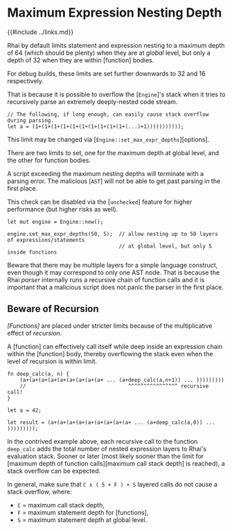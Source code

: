 Maximum Expression Nesting Depth
===============================

{{#include ../links.md}}

Rhai by default limits statement and expression nesting to a maximum depth of 64
(which should be plenty) when they are at _global_ level, but only a depth of 32
when they are within [function] bodies.

For debug builds, these limits are set further downwards to 32 and 16 respectively.

That is because it is possible to overflow the [`Engine`]'s stack when it tries to
recursively parse an extremely deeply-nested code stream.

```rust,no_run
// The following, if long enough, can easily cause stack overflow during parsing.
let a = (1+(1+(1+(1+(1+(1+(1+(1+(1+(1+(...)+1)))))))))));
```

This limit may be changed via [`Engine::set_max_expr_depths`][options].

There are two limits to set, one for the maximum depth at global level, and the other for function bodies.

A script exceeding the maximum nesting depths will terminate with a parsing error.
The malicious [`AST`] will not be able to get past parsing in the first place.

This check can be disabled via the [`unchecked`] feature for higher performance (but higher risks as well).

```rust,no_run
let mut engine = Engine::new();

engine.set_max_expr_depths(50, 5);  // allow nesting up to 50 layers of expressions/statements
                                    // at global level, but only 5 inside functions
```

Beware that there may be multiple layers for a simple language construct, even though it may correspond
to only one AST node. That is because the Rhai _parser_ internally runs a recursive chain of function calls
and it is important that a malicious script does not panic the parser in the first place.


Beware of Recursion
-------------------

_[Functions]_ are placed under stricter limits because of the multiplicative effect of _recursion_.

A [function] can effectively call itself while deep inside an expression chain within the [function]
body, thereby overflowing the stack even when the level of recursion is within limit.

```rust,no_run
fn deep_calc(a, n) {
    (a+(a+(a+(a+(a+(a+(a+(a+(a+ ... (a+deep_calc(a,n+1)) ... )))))))))
    //                                 ^^^^^^^^^^^^^^^^ recursive call!
}

let a = 42;

let result = (a+(a+(a+(a+(a+(a+(a+(a+(a+ ... (a+deep_calc(a,0)) ... )))))))));
```

In the contrived example above, each recursive call to the function `deep_calc` adds the total
number of nested expression layers to Rhai's evaluation stack.  Sooner or later (most likely sooner
than the limit for [maximum depth of function calls][maximum call stack depth] is reached), a stack
overflow can be expected.

In general, make sure that `C x ( 5 + F ) + S` layered calls do not cause a stack overflow, where:

* `C` = maximum call stack depth,
* `F` = maximum statement depth for [functions],
* `S` = maximum statement depth at global level.
